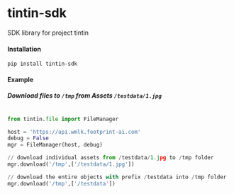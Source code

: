 # tintin-sdk
SDK library for project tintin


#### Installation

```
pip install tintin-sdk
```

#### Example

##### Download files to `/tmp` from Assets `/testdata/1.jpg`

```python

from tintin.file import FileManager 

host = 'https://api.wmlk.footprint-ai.com'
debug = False
mgr = FileManager(host, debug)

// download individual assets from /testdata/1.jpg to /tmp folder
mgr.download('/tmp',['/testdata/1.jpg'])

// download the entire objects with prefix /testdata into /tmp folder
mgr.download('/tmp',['/testdata'])
```